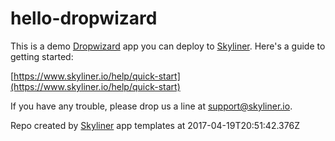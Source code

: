 # hello-dropwizard

This is a demo [Dropwizard](http://www.dropwizard.io)
app you can deploy to [Skyliner](https://www.skyliner.io). Here's a guide to getting started:

[https://www.skyliner.io/help/quick-start](https://www.skyliner.io/help/quick-start)

If you have any trouble, please drop us a line at [support@skyliner.io](mailto:support@skyliner.io?Subject=Help%20with%20hello-dropwizard).

Repo created by [Skyliner](https://www.skyliner.io) app templates at 2017-04-19T20:51:42.376Z